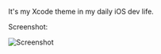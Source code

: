 It's my Xcode theme in my daily iOS dev life.

Screenshot:

![Screenshot](http://i.minus.com/i6xNOjl5bExVX.png)
